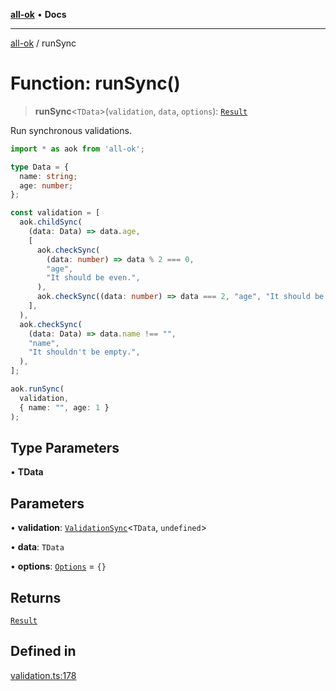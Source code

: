 [**all-ok**](../README.md) • **Docs**

***

[all-ok](../README.md) / runSync

# Function: runSync()

> **runSync**\<`TData`\>(`validation`, `data`, `options`): [`Result`](../type-aliases/Result.md)

Run synchronous validations.

```ts
import * as aok from 'all-ok';

type Data = {
  name: string;
  age: number;
};

const validation = [
  aok.childSync(
    (data: Data) => data.age,
    [
      aok.checkSync(
        (data: number) => data % 2 === 0,
        "age",
        "It should be even.",
      ),
      aok.checkSync((data: number) => data === 2, "age", "It should be 2."),
    ],
  ),
  aok.checkSync(
    (data: Data) => data.name !== "",
    "name",
    "It shouldn't be empty.",
  ),
];

aok.runSync(
  validation,
  { name: "", age: 1 }
);
```

## Type Parameters

• **TData**

## Parameters

• **validation**: [`ValidationSync`](../type-aliases/ValidationSync.md)\<`TData`, `undefined`\>

• **data**: `TData`

• **options**: [`Options`](../type-aliases/Options.md) = `{}`

## Returns

[`Result`](../type-aliases/Result.md)

## Defined in

[validation.ts:178](https://github.com/oreshinya/all-ok/blob/dfff127c5eb58a58e8edbe24045bd413de99450a/src/validation.ts#L178)
